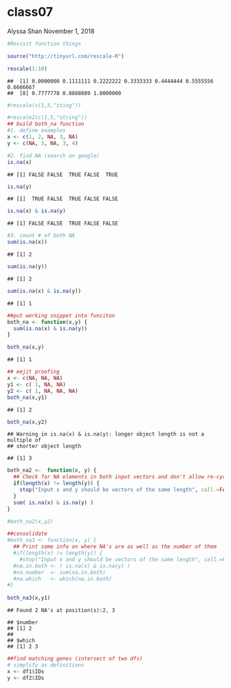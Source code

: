 class07
================
Alyssa Shan
November 1, 2018

``` r
#Revisit function things

source("http://tinyurl.com/rescale-R")

rescale(1:10)
```

    ##  [1] 0.0000000 0.1111111 0.2222222 0.3333333 0.4444444 0.5555556 0.6666667
    ##  [8] 0.7777778 0.8888889 1.0000000

``` r
#rescale(c(1,5,"sting"))

#rescale2(c(1,5,"string"))
## build both_na function
#1. define examples
x <- c(1, 2, NA, 3, NA)
y <- c(NA, 3, NA, 3, 4)

#2. find NA (search on google)
is.na(x)
```

    ## [1] FALSE FALSE  TRUE FALSE  TRUE

``` r
is.na(y)
```

    ## [1]  TRUE FALSE  TRUE FALSE FALSE

``` r
is.na(x) & is.na(y)
```

    ## [1] FALSE FALSE  TRUE FALSE FALSE

``` r
#3. count # of both NA
sum(is.na(x))
```

    ## [1] 2

``` r
sum(is.na(y))
```

    ## [1] 2

``` r
sum(is.na(x) & is.na(y))
```

    ## [1] 1

``` r
##put working snippet into funciton
both_na <- function(x,y) {
  sum(is.na(x) & is.na(y))
}

both_na(x,y)
```

    ## [1] 1

``` r
## eejit proofing
x <- c(NA, NA, NA)
y1 <- c( 1, NA, NA)
y2 <- c( 1, NA, NA, NA)
both_na(x,y1)
```

    ## [1] 2

``` r
both_na(x,y2)
```

    ## Warning in is.na(x) & is.na(y): longer object length is not a multiple of
    ## shorter object length

    ## [1] 3

``` r
both_na2 <-  function(x, y) {
  ## Check for NA elements in both input vectors and don't allow re-cycling 
  if(length(x) != length(y)) {
    stop("Input x and y should be vectors of the same length", call.=FALSE)
  }
  sum( is.na(x) & is.na(y) )
}

#both_na2(x,y2)

##consolidate
#both_na3 <- function(x, y) {
  ## Print some info on where NA's are as well as the number of them 
  #if(length(x) != length(y)) {
    #stop("Input x and y should be vectors of the same length", call.=FALSE)
  #na.in.both <- ( is.na(x) & is.na(y) )
  #na.number  <- sum(na.in.both)
  #na.which   <- which(na.in.both)
#}
  
both_na3(x,y1)
```

    ## Found 2 NA's at position(s):2, 3

    ## $number
    ## [1] 2
    ## 
    ## $which
    ## [1] 2 3

``` r
##find matching genes (intersect of two dfs)
# simplify as definitions
x <- df1$IDs
y <- df2$IDs
```
